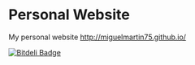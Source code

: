 # Personal Website

My personal website http://miguelmartin75.github.io/


[![Bitdeli Badge](https://d2weczhvl823v0.cloudfront.net/miguelmartin75/miguelmartin75.github.io/trend.png)](https://bitdeli.com/free "Bitdeli Badge")

